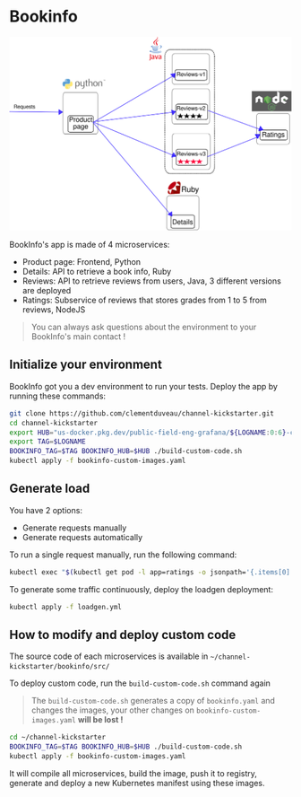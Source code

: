 # Bookinfo

![Architecture](noistio.svg)

BookInfo's app is made of 4 microservices:
- Product page: Frontend, Python
- Details: API to retrieve a book info, Ruby
- Reviews: API to retrieve reviews from users, Java, 3 different versions are deployed
- Ratings: Subservice of reviews that stores grades from 1 to 5 from reviews, NodeJS

> You can always ask questions about the environment to your BookInfo's main contact !

## Initialize your environment

BookInfo got you a dev environment to run your tests. Deploy the app by running these commands:

```bash
git clone https://github.com/clementduveau/channel-kickstarter.git
cd channel-kickstarter
export HUB="us-docker.pkg.dev/public-field-eng-grafana/${LOGNAME:0:6}-cr"
export TAG=$LOGNAME
BOOKINFO_TAG=$TAG BOOKINFO_HUB=$HUB ./build-custom-code.sh
kubectl apply -f bookinfo-custom-images.yaml
```

## Generate load

You have 2 options:
- Generate requests manually
- Generate requests automatically

To run a single request manually, run the following command:

```bash
kubectl exec "$(kubectl get pod -l app=ratings -o jsonpath='{.items[0].metadata.name}')" -c ratings -- curl -sS productpage:9080/productpage | grep -o "<title>.*</title>"
```

To generate some traffic continuously, deploy the loadgen deployment:

```bash
kubectl apply -f loadgen.yml
```

## How to modify and deploy custom code

The source code of each microservices is available in `~/channel-kickstarter/bookinfo/src/`

To deploy custom code, run the `build-custom-code.sh` command again

> The `build-custom-code.sh` generates a copy of `bookinfo.yaml` and changes the images, your other changes on `bookinfo-custom-images.yaml` **will be lost !**

```bash
cd ~/channel-kickstarter
BOOKINFO_TAG=$TAG BOOKINFO_HUB=$HUB ./build-custom-code.sh
kubectl apply -f bookinfo-custom-images.yaml
```

It will compile all microservices, build the image, push it to registry, generate and deploy a new Kubernetes manifest using these images.
